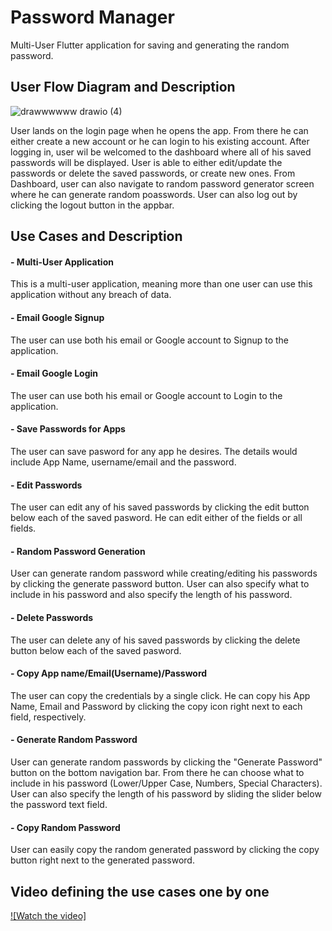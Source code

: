 # Password Manager

Multi-User Flutter application for saving and generating the random password.

## User Flow Diagram and Description
![drawwwwww drawio (4)](https://user-images.githubusercontent.com/108008682/185386429-d3282f71-905a-4c4a-a3fc-76debdb64db8.png)

User lands on the login page when he opens the app. From there he can either create a new account or he can login to his existing account. After logging in, user wil be welcomed to the dashboard where all of his saved passwords will be displayed. User is able to either edit/update the passwords or delete the saved passwords, or create new ones. From Dashboard, user can also navigate to random password generator screen where he can generate random poasswords. User can also log out by clicking the logout button in the appbar.
## Use Cases and Description

#### - Multi-User Application ####
This is a multi-user application, meaning more than one user can use this application without any breach of data.
#### - Email Google Signup ####
The user can use both his email or Google account to Signup to the application. 
#### - Email Google Login ####
The user can use both his email or Google account to Login to the application. 
#### - Save Passwords for Apps ####
The user can save pasword for any app he desires. The details would include App Name, username/email and the password.
#### - Edit Passwords ####
The user can edit any of his saved passwords by clicking the edit button below each of the saved pasword. He can edit either of the fields or all fields.
#### - Random Password Generation  ####
User can generate random password while creating/editing his passwords by clicking the generate password button. User can also specify what to include in his password and also specify the length of his password.
#### - Delete Passwords ####
The user can delete any of his saved passwords by clicking the delete button below each of the saved pasword.
#### - Copy App name/Email(Username)/Password ####
The user can copy the credentials by a single click. He can copy his App Name, Email and Password by clicking the copy icon right next to each field, respectively.
#### - Generate Random Password  ####
User can generate random passwords by clicking the "Generate Password" button on the bottom navigation bar. From there he can choose what to include in his password (Lower/Upper Case, Numbers, Special Characters). User can also specify the length of his password by sliding the slider below the password text field. 
#### - Copy Random Password  ####
User can easily copy the random generated password by clicking the copy button right next to the generated password. 


## Video defining the use cases one by one

[![Watch the video]](https://youtu.be/E2Ak2vWGgiI)
